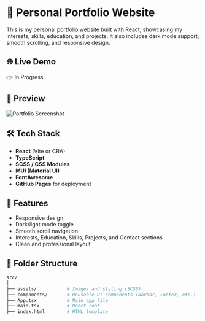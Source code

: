 # 💼 Personal Portfolio Website

This is my personal portfolio website built with React, showcasing my interests, skills, education, and projects. It also includes dark mode support, smooth scrolling, and responsive design.

## 🌐 Live Demo

👉 In Progress

## 📸 Preview

![Portfolio Screenshot](./screenshot.png) <!-- Optional: Add a screenshot of your site -->

## 🛠 Tech Stack

- **React** (Vite or CRA)
- **TypeScript**
- **SCSS / CSS Modules**
- **MUI (Material UI)**
- **FontAwesome**
- **GitHub Pages** for deployment

## 🚀 Features

- Responsive design
- Dark/light mode toggle
- Smooth scroll navigation
- Interests, Education, Skills, Projects, and Contact sections
- Clean and professional layout

## 📁 Folder Structure

```bash
src/
│
├── assets/           # Images and styling (SCSS)
├── components/       # Reusable UI components (Navbar, Footer, etc.)
├── App.tsx           # Main app file
├── main.tsx          # React root
├── index.html        # HTML template